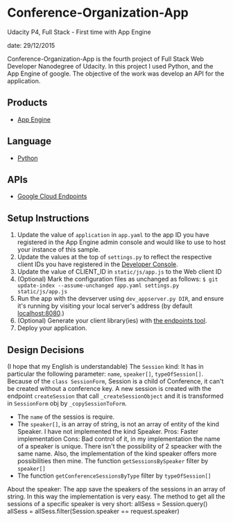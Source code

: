 # Conference-Organization-App
Udacity P4, Full Stack - First time with App Engine

date: 29/12/2015

Conference-Organization-App is the fourth project of Full Stack Web Developer Nanodegree of Udacity.
In this project I used Python, and the App Engine of google. 
The objective of the work was develop an API for the application.

## Products
- [App Engine][1]

## Language
- [Python][2]

## APIs
- [Google Cloud Endpoints][3]

## Setup Instructions
1. Update the value of `application` in `app.yaml` to the app ID you
   have registered in the App Engine admin console and would like to use to host
   your instance of this sample.
1. Update the values at the top of `settings.py` to
   reflect the respective client IDs you have registered in the
   [Developer Console][4].
1. Update the value of CLIENT_ID in `static/js/app.js` to the Web client ID
1. (Optional) Mark the configuration files as unchanged as follows:
   `$ git update-index --assume-unchanged app.yaml settings.py static/js/app.js`
1. Run the app with the devserver using `dev_appserver.py DIR`, and ensure it's running by visiting your local server's address (by default [localhost:8080][5].)
1. (Optional) Generate your client library(ies) with [the endpoints tool][6].
1. Deploy your application.


[1]: https://developers.google.com/appengine
[2]: http://python.org
[3]: https://developers.google.com/appengine/docs/python/endpoints/
[4]: https://console.developers.google.com/
[5]: https://localhost:8080/
[6]: https://developers.google.com/appengine/docs/python/endpoints/endpoints_tool


## Design Decisions
(I hope that my English is understandable)
The `Session` kind:
It has in particular the following parameter: `name`, `speaker[]`, `typeOfSession[]`.
Because of the `class SessionForm`, Session is a child of Conference, it can't be created without a conference key.
A new session is created with the endpoint `createSession` that call `_createSessionObject` 
and it is transformed in `SessionForm` obj by `_copySessionToForm`.
- The `name` of the sessios is require.
- The `speaker[]`, is an array of string, is not an array of entity of the kind Speaker.
I have not implemented the kind Speaker.
Pros: Faster implementation
Cons: Bad control of it, in my implementation the name of a speaker is unique. 
      There isn't the possibility of 2 speacker with the same name.
      Also, the implementation of the kind speaker offers more possibilities then mine.
The function `getSessionsBySpeaker` filter by `speaker[]`
- The function `getConferenceSessionsByType` filter by `typeOfSession[]`

About the speaker: The app save the speakers of the sessions in an array of string.
In this way the implementation is very easy. The method to get all the sessions
of a specific speaker is very short:
	allSess = Session.query()
    allSess = allSess.filter(Session.speaker == request.speaker)
